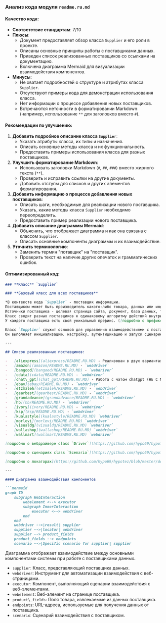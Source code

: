 ### Анализ кода модуля `readme.ru.md`

#### Качество кода:

- **Соответствие стандартам**: 7/10
- **Плюсы**:
  - Документ предоставляет обзор класса `Supplier` и его роли в проекте.
  - Описаны основные принципы работы с поставщиками данных.
  - Приведен список реализованных поставщиков со ссылками на документацию.
  - Включена диаграмма Mermaid для визуализации взаимодействия компонентов.
- **Минусы**:
  - Не хватает подробностей о структуре и атрибутах класса `Supplier`.
  - Отсутствуют примеры кода для демонстрации использования класса.
  - Нет информации о процессе добавления новых поставщиков.
  - Встречаются неточности в форматировании Markdown (например, использование `**` для заголовков вместо `#`).

#### Рекомендации по улучшению:

1.  **Добавить подробное описание класса `Supplier`**:
    - Указать атрибуты класса, их типы и назначения.
    - Описать основные методы класса и их функциональность.
    - Предоставить примеры использования класса для разных поставщиков.
2.  **Улучшить форматирование Markdown**:
    - Использовать заголовки Markdown (`#`, `##`, `###`) вместо жирного текста (`**`).
    - Проверить и исправить ссылки на другие документы.
    - Добавить отступы для списков и других элементов форматирования.
3.  **Добавить информацию о процессе добавления новых поставщиков**:
    - Описать шаги, необходимые для реализации нового поставщика.
    - Указать, какие методы класса `Supplier` необходимо переопределить.
    - Предоставить пример реализации нового поставщика.
4.  **Добавить описание диаграммы Mermaid**:
    - Объяснить, что отображает диаграмма и как она связана с классом `Supplier`.
    - Описать основные компоненты диаграммы и их взаимодействие.
5.  **Уточнить терминологию**:
    - Заменить термин "потавщик" на "поставщик".
    - Проверить текст на наличие других опечаток и грамматических ошибок.

#### Оптимизированный код:

```markdown
### **Класс** `Supplier`

### **Базовый класс для всех поставщиков**

*В контексте кода `Supplier` - поставщик информации.
Поставщиком может быть производитель какого-либо товара, данных или информации.
Источники поставщика - целевая страница сайта, документ, база данных, таблица.
Класс сводит разных поставщиков к одинаковому алгоритму действий внутри класса.
У каждого поставщика есть свой уникальный префикс. ([подробно о префиксах](prefixes.md))*

Класс `Supplier` служит основой для управления взаимодействиями с поставщиками.
Он выполняет инициализацию, настройку, аутентификацию и запуск сценариев для различных источников данных, таких как `amazon.com`, `walmart.com`, `mouser.com` и `digikey.com`. Клиент может определить дополнительные поставщики.

---

## Список реализованных поставщиков:

-   [aliexpress](aliexpress/README.RU.MD) - Реализован в двух вариантах сценариев: `webdriver` и `api`
-   [amazon](amazon/README.RU.MD) - `webdriver`
-   [bangood](bangood/README.RU.MD) - `webdriver`
-   [cdata](cdata/README.RU.MD) - `webdriver`
-   [chat\_gpt](chat_gpt/README.RU.MD) - Работа с чатом chatgpt (НЕ С МОДЕЛЬЮ!)
-   [ebay](ebay/README.RU.MD) - `webdriver`
-   [etzmaleh](etzmaleh/README.RU.MD) - `webdriver`
-   [gearbest](gearbest/README.RU.MD) - `webdriver`
-   [grandadvance](grandadvance/README.RU.MD) - `webdriver`
-   [hb](hb/README.RU.MD) - `webdriver`
-   [ivory](ivory/README.RU.MD) - `webdriver`
-   [ksp](ksp/README.RU.MD) - `webdriver`
-   [kualastyle](kualastyle/README.RU.MD) `webdriver`
-   [morlevi](morlevi/README.RU.MD) `webdriver`
-   [visualdg](visualdg/README.RU.MD) `webdriver`
-   [wallashop](wallashop/README.RU.MD) `webdriver`
-   [wallmart](wallmart/README.RU.MD) `webdriver`

[подробно о вебдрайвере class `Driver`](https://github.com/hypo69/hypotez/blob/master/docs/ru/src/webdriver/driver.py.md)

[подробно о сценариях class `Scenario`](https://github.com/hypo69/hypotez/blob/master/docs/ru/src/scenario/executor.py.md)

[подробно о локаторах](https://github.com/hypo69/hypotez/blob/master/docs/ru/src/suppliers/locator.ru.md)

---

#### Диаграмма взаимодействия компонентов

```mermaid
graph TD
    subgraph WebInteraction
        webelement <--> executor
        subgraph InnerInteraction
            executor <--> webdriver
        end
    end
    webdriver -->|result| supplier
    supplier -->|locator| webdriver
    supplier --> product_fields
    product_fields --> endpoints
    scenario -->|Specific scenario for supplier| supplier
```

Диаграмма отображает взаимодействие между основными компонентами системы при работе с поставщиками данных.

-   `supplier`: Класс, представляющий поставщика данных.
-   `webdriver`: Инструмент для автоматизации взаимодействия с веб-страницами.
-   `executor`: Компонент, выполняющий сценарии взаимодействия с веб-элементами.
-   `webelement`: Веб-элемент на странице поставщика.
-   `product\_fields`: Поля товара, извлекаемые из данных поставщика.
-   `endpoints`: URL-адреса, используемые для получения данных от поставщика.
-   `scenario`: Сценарий взаимодействия с поставщиком.
